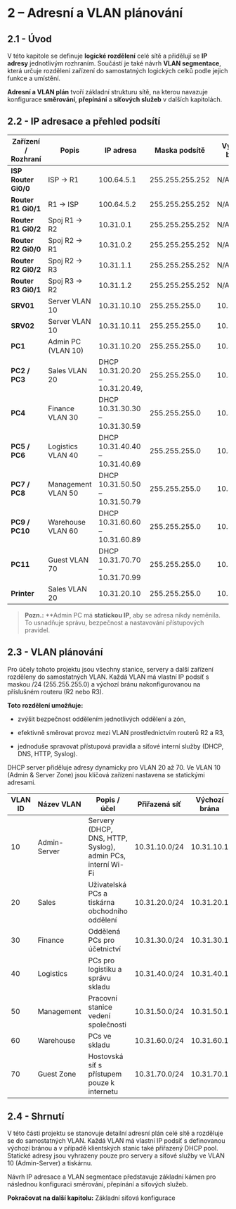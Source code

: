 # **2 – Adresní a VLAN plánování**

## 2.1 - Úvod

V této kapitole se definuje **logické rozdělení** celé sítě a přidělují se **IP adresy** jednotlivým rozhraním. Součástí je také návrh **VLAN segmentace**, která určuje rozdělení zařízení do samostatných logických celků podle jejich funkce a umístění.

**Adresní a VLAN plán** tvoří základní strukturu sítě, na kterou navazuje konfigurace **směrování**, **přepínání** a **síťových služeb** v dalších kapitolách.



## 2.2 - IP adresace a přehled podsítí


| Zařízení / Rozhraní  | Popis              | IP adresa                       | Maska podsítě   | Výchozí brána | Přiřazená síť |
| -------------------- | ------------------ | ------------------------------- | --------------- | ------------- | ------------- |
| **ISP Router Gi0/0** | ISP -> R1          | 100.64.5.1                      | 255.255.255.252 | N/A           | 100.64.5.0/30 |
| **Router R1 Gi0/1**  | R1 -> ISP          | 100.64.5.2                      | 255.255.255.252 | N/A           | 100.64.5.0/30 |
| **Router R1 Gi0/2**  | Spoj R1 -> R2      | 10.31.0.1                       | 255.255.255.252 | N/A           | 10.31.0.0/30  |
| **Router R2 Gi0/0**  | Spoj R2 -> R1      | 10.31.0.2                       | 255.255.255.252 | N/A           | 10.31.0.0/30  |
| **Router R2 Gi0/2**  | Spoj R2 -> R3      | 10.31.1.1                       | 255.255.255.252 | N/A           | 10.31.1.0/30  |
| **Router R3 Gi0/1**  | Spoj R3 -> R2      | 10.31.1.2                       | 255.255.255.252 | N/A           | 10.31.1.0/30  |
| **SRV01**            | Server VLAN 10     | 10.31.10.10                     | 255.255.255.0   | 10.31.10.1    | 10.31.10.0/24 |
| **SRV02**            | Server VLAN 10     | 10.31.10.11                     | 255.255.255.0   | 10.31.10.1    | 10.31.10.0/24 |
| **PC1**              | Admin PC (VLAN 10) | 10.31.10.20                     | 255.255.255.0   | 10.31.10.1    | 10.31.10.0/24 |
| **PC2 / PC3**        | Sales VLAN 20      | DHCP 10.31.20.20 – 10.31.20.49, | 255.255.255.0   | 10.31.20.1    | 10.31.20.0/24 |
| **PC4**              | Finance VLAN 30    | DHCP 10.31.30.30 – 10.31.30.59  | 255.255.255.0   | 10.31.30.1    | 10.31.30.0/24 |
| **PC5 / PC6**        | Logistics VLAN 40  | DHCP 10.31.40.40 – 10.31.40.69  | 255.255.255.0   | 10.31.40.1    | 10.31.40.0/24 |
| **PC7 / PC8**        | Management VLAN 50 | DHCP 10.31.50.50 – 10.31.50.79  | 255.255.255.0   | 10.31.50.1    | 10.31.50.0/24 |
| **PC9 / PC10**       | Warehouse VLAN 60  | DHCP 10.31.60.60 – 10.31.60.89  | 255.255.255.0   | 10.31.60.1    | 10.31.60.0/24 |
| **PC11**             | Guest VLAN 70      | DHCP 10.31.70.70 – 10.31.70.99  | 255.255.255.0   | 10.31.70.1    | 10.31.70.0/24 |
| **Printer**          | Sales VLAN 20      | 10.31.20.10                     | 255.255.255.0   | 10.31.20.1    | 10.31.20.0/24 |

>**Pozn.:** **Admin PC má **statickou IP**, aby se adresa nikdy neměnila. To usnadňuje správu, bezpečnost a nastavování přístupových pravidel.


## 2.3 - VLAN plánování

Pro účely tohoto projektu jsou všechny stanice, servery a další zařízení rozděleny do samostatných VLAN. Každá VLAN má vlastní IP podsíť s maskou /24 (255.255.255.0) a výchozí bránu nakonfigurovanou na příslušném routeru (R2 nebo R3).

**Toto rozdělení umožňuje:**

- zvýšit bezpečnost oddělením jednotlivých oddělení a zón,
    
- efektivně směrovat provoz mezi VLAN prostřednictvím routerů R2 a R3,
    
- jednoduše spravovat přístupová pravidla a síťové interní služby (DHCP, DNS, HTTP, Syslog).
    

DHCP server přiděluje adresy dynamicky pro VLAN 20 až 70. Ve VLAN 10 (Admin & Server Zone) jsou klíčová zařízení nastavena se statickými adresami.

| VLAN ID | Název VLAN   | Popis / účel                                                | Přiřazená síť | Výchozí brána | Přiřazená zařízení              |
| ------- | ------------ | ----------------------------------------------------------- | ------------- | ------------- | ------------------------------- |
| 10      | Admin-Server | Servery (DHCP, DNS, HTTP, Syslog), admin PCs, interní Wi-Fi | 10.31.10.0/24 | 10.31.10.1    | SRV01, SRV02, PC1, Access Point |
| 20      | Sales        | Uživatelská PCs a tiskárna obchodního oddělení              | 10.31.20.0/24 | 10.31.20.1    | PC2, PC3, Printer               |
| 30      | Finance      | Oddělená PCs pro účetnictví                                 | 10.31.30.0/24 | 10.31.30.1    | PC4                             |
| 40      | Logistics    | PCs pro logistiku a správu skladu                           | 10.31.40.0/24 | 10.31.40.1    | PC5, PC6                        |
| 50      | Management   | Pracovní stanice vedení společnosti                         | 10.31.50.0/24 | 10.31.50.1    | PC7, PC8                        |
| 60      | Warehouse    | PCs ve skladu                                               | 10.31.60.0/24 | 10.31.60.1    | PC9, PC10                       |
| 70      | Guest Zone   | Hostovská síť s přístupem pouze k internetu                 | 10.31.70.0/24 | 10.31.70.1    | PC11                            |


## 2.4 - Shrnutí


V této části projektu se stanovuje detailní adresní plán celé sítě a rozděluje se do samostatných VLAN. Každá VLAN má vlastní IP podsíť s definovanou výchozí bránou a v případě klientských stanic také přiřazený DHCP pool. Statické adresy jsou vyhrazeny pouze pro servery a síťové služby ve VLAN 10 (Admin-Server) a tiskárnu.

Návrh IP adresace a VLAN segmentace představuje základní kámen pro následnou konfiguraci směrování, přepínání a síťových služeb.

**Pokračovat na další kapitolu:** Základní síťová konfigurace















































